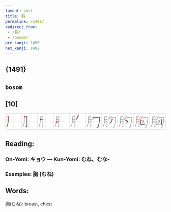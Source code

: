 ```yaml
---
layout: post
title: 胸
permalink: /1491/
redirect_from:
 - /胸/
 - /bosom/
pre_kanji: 1490
nex_kanji: 1492
---
```


## {1491}

## `bosom`

## [10]

<div class="stroke"><img src="../images/E883B8.png" /></div>

## Reading:

### On-Yomi: キョウ &mdash; Kun-Yomi: むね、むな-

### Examples: 胸 (むね)

## Words:

胸(むね): breast, chest
